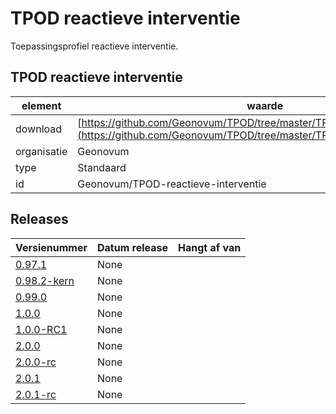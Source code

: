 # TPOD reactieve interventie

Toepassingsprofiel reactieve interventie.

## TPOD reactieve interventie

|element|waarde|
|-----|------|
| download  | [https://github.com/Geonovum/TPOD/tree/master/TPOD_Reactieve_interventie](<https://github.com/Geonovum/TPOD/tree/master/TPOD_Reactieve_interventie>)|
| organisatie  |Geonovum|
| type  |Standaard|
| id  |Geonovum/TPOD-reactieve-interventie|

## Releases

|Versienummer|Datum release|Hangt af van
|-------|-------|-----|
| [0.97.1](<https://github.com/Geonovum/TPOD/blob/master/TPOD_Reactieve_interventie/TPOD Reactieve interventie v0.97.1.pdf>)|None||
| [0.98.2-kern](<https://github.com/Geonovum/TPOD/blob/master/TPOD_Reactieve_interventie/TPOD Reactieve interventie v0.98.2-kern.pdf>)|None||
| [0.99.0](<https://github.com/Geonovum/TPOD/blob/master/TPOD_Reactieve_interventie/TPOD Reactieve interventie v0.99.0.pdf>)|None||
| [1.0.0](<https://github.com/Geonovum/TPOD/blob/master/TPOD_Reactieve_interventie/TPOD Reactieve interventie v1.0.0.pdf>)|None||
| [1.0.0-RC1](<https://github.com/Geonovum/TPOD/blob/master/TPOD_Reactieve_interventie/TPOD Reactieve interventie v1.0.0-RC1.pdf>)|None||
| [2.0.0](<https://github.com/Geonovum/TPOD/blob/master/TPOD_Reactieve_interventie/TPOD_Reactieve_interventie_v2.0.0.pdf>)|None||
| [2.0.0-rc](<https://github.com/Geonovum/TPOD/blob/master/TPOD_Reactieve_interventie/TPOD_Reactieve_interventie_v2.0.0-rc.pdf>)|None||
| [2.0.1](<https://github.com/Geonovum/TPOD/blob/master/TPOD_Reactieve_interventie/TPOD_reactieve_interventie_v2.0.1.pdf>)|None||
| [2.0.1-rc](<https://github.com/Geonovum/TPOD/blob/master/TPOD_Reactieve_interventie/TPOD_Reactieve_interventie_v2.0.1-rc.pdf>)|None||

